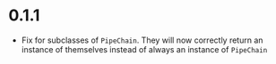 # 0.1.1

* Fix for subclasses of `PipeChain`. They will now correctly return an instance of themselves instead of always an instance of `PipeChain`

